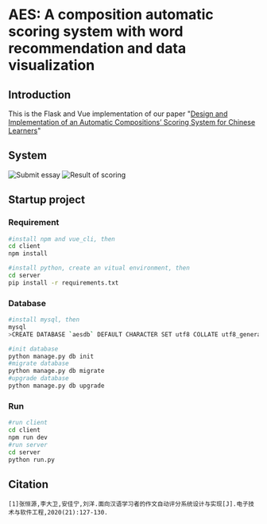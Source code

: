# AES: A composition automatic scoring system with word recommendation and data visualization

## Introduction
This is the Flask and Vue implementation of our paper "[Design and Implementation of an Automatic Compositions’ Scoring System for Chinese Learners](https://kns.cnki.net/kcms/detail/detail.aspx?dbcode=CJFD&dbname=CJFDLAST2021&filename=DZRU202021059&uniplatform=NZKPT&v=vwj5CCu_UCCZyvXrjDNMM2IN8OH4elnsDEkiKLFZ-lwMX3RXtB_ccqT_vpnM_4AI)"

## System 
![Submit essay](https://s2.loli.net/2021/12/09/J4vXY6ymEqGUuQA.jpg)
![Result of scoring](https://s2.loli.net/2021/12/09/sKNSAkqjaOrHeLx.jpg)
## Startup project

### Requirement
```bash
#install npm and vue_cli, then
cd client 
npm install

#install python, create an vitual environment, then
cd server
pip install -r requirements.txt
```

### Database
```bash
#install mysql, then
mysql
>CREATE DATABASE `aesdb` DEFAULT CHARACTER SET utf8 COLLATE utf8_general_ci;

#init database
python manage.py db init
#migrate database
python manage.py db migrate
#upgrade database
python manage.py db upgrade
```

### Run
```bash
#run client
cd client
npm run dev
#run server
cd server
python run.py
```

## Citation
```
[1]张恒源,李大卫,安佳宁,刘洋.面向汉语学习者的作文自动评分系统设计与实现[J].电子技术与软件工程,2020(21):127-130.
```
